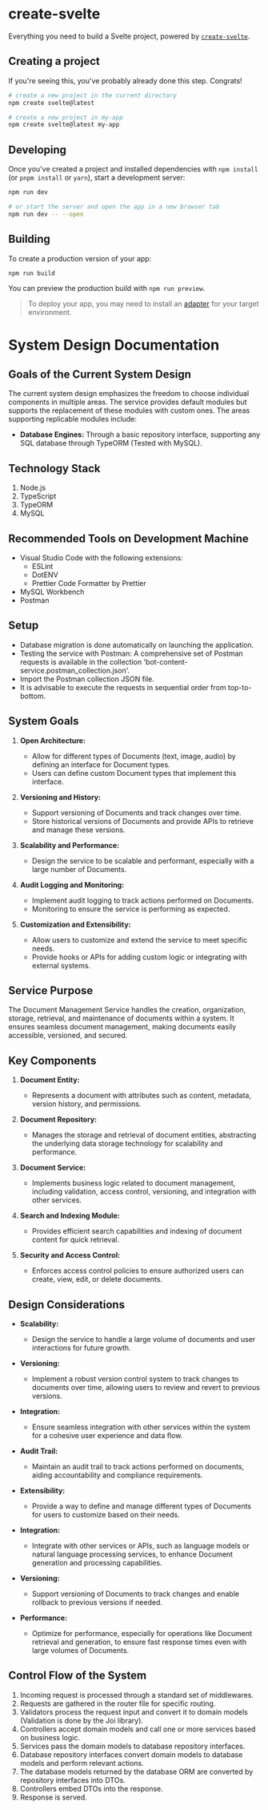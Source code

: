 # create-svelte

Everything you need to build a Svelte project, powered by [`create-svelte`](https://github.com/sveltejs/kit/tree/master/packages/create-svelte).

## Creating a project

If you're seeing this, you've probably already done this step. Congrats!

```bash
# create a new project in the current directory
npm create svelte@latest

# create a new project in my-app
npm create svelte@latest my-app
```

## Developing

Once you've created a project and installed dependencies with `npm install` (or `pnpm install` or `yarn`), start a development server:

```bash
npm run dev

# or start the server and open the app in a new browser tab
npm run dev -- --open
```

## Building

To create a production version of your app:

```bash
npm run build
```

You can preview the production build with `npm run preview`.

> To deploy your app, you may need to install an [adapter](https://kit.svelte.dev/docs/adapters) for your target environment.





# System Design Documentation

## Goals of the Current System Design

The current system design emphasizes the freedom to choose individual components in multiple areas. The service provides default modules but supports the replacement of these modules with custom ones. The areas supporting replicable modules include:

- **Database Engines:** Through a basic repository interface, supporting any SQL database through TypeORM (Tested with MySQL).

## Technology Stack

1. Node.js
2. TypeScript
3. TypeORM
4. MySQL

## Recommended Tools on Development Machine

- Visual Studio Code with the following extensions:
  - ESLint
  - DotENV
  - Prettier Code Formatter by Prettier
- MySQL Workbench
- Postman

## Setup

- Database migration is done automatically on launching the application.
- Testing the service with Postman: A comprehensive set of Postman requests is available in the collection 'bot-content-service.postman_collection.json'.
- Import the Postman collection JSON file.
- It is advisable to execute the requests in sequential order from top-to-bottom.

## System Goals

1. **Open Architecture:**
   - Allow for different types of Documents (text, image, audio) by defining an interface for Document types.
   - Users can define custom Document types that implement this interface.

2. **Versioning and History:**
   - Support versioning of Documents and track changes over time.
   - Store historical versions of Documents and provide APIs to retrieve and manage these versions.

3. **Scalability and Performance:**
   - Design the service to be scalable and performant, especially with a large number of Documents.

4. **Audit Logging and Monitoring:**
   - Implement audit logging to track actions performed on Documents.
   - Monitoring to ensure the service is performing as expected.

5. **Customization and Extensibility:**
   - Allow users to customize and extend the service to meet specific needs.
   - Provide hooks or APIs for adding custom logic or integrating with external systems.

## Service Purpose

The Document Management Service handles the creation, organization, storage, retrieval, and maintenance of documents within a system. It ensures seamless document management, making documents easily accessible, versioned, and secured.

## Key Components

1. **Document Entity:**
   - Represents a document with attributes such as content, metadata, version history, and permissions.

2. **Document Repository:**
   - Manages the storage and retrieval of document entities, abstracting the underlying data storage technology for scalability and performance.

3. **Document Service:**
   - Implements business logic related to document management, including validation, access control, versioning, and integration with other services.

4. **Search and Indexing Module:**
   - Provides efficient search capabilities and indexing of document content for quick retrieval.

5. **Security and Access Control:**
   - Enforces access control policies to ensure authorized users can create, view, edit, or delete documents.

## Design Considerations

- **Scalability:**
  - Design the service to handle a large volume of documents and user interactions for future growth.

- **Versioning:**
  - Implement a robust version control system to track changes to documents over time, allowing users to review and revert to previous versions.

- **Integration:**
  - Ensure seamless integration with other services within the system for a cohesive user experience and data flow.

- **Audit Trail:**
  - Maintain an audit trail to track actions performed on documents, aiding accountability and compliance requirements.

- **Extensibility:**
  - Provide a way to define and manage different types of Documents for users to customize based on their needs.

- **Integration:**
  - Integrate with other services or APIs, such as language models or natural language processing services, to enhance Document generation and processing capabilities.

- **Versioning:**
  - Support versioning of Documents to track changes and enable rollback to previous versions if needed.

- **Performance:**
  - Optimize for performance, especially for operations like Document retrieval and generation, to ensure fast response times even with large volumes of Documents.

## Control Flow of the System

1. Incoming request is processed through a standard set of middlewares.
2. Requests are gathered in the router file for specific routing.
3. Validators process the request input and convert it to domain models (Validation is done by the Joi library).
4. Controllers accept domain models and call one or more services based on business logic.
5. Services pass the domain models to database repository interfaces.
6. Database repository interfaces convert domain models to database models and perform relevant actions.
7. The database models returned by the database ORM are converted by repository interfaces into DTOs.
8. Controllers embed DTOs into the response.
9. Response is served.

